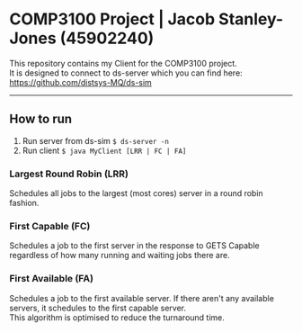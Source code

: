 # COMP3100 Project | Jacob Stanley-Jones (45902240)
This repository contains my Client for the COMP3100 project.  
It is designed to connect to ds-server which you can find here:  
https://github.com/distsys-MQ/ds-sim  

---
## How to run
1. Run server from ds-sim `$ ds-server -n`
2. Run client `$ java MyClient [LRR | FC | FA]`

### Largest Round Robin (LRR)  
Schedules all jobs to the largest (most cores) server in a round robin fashion.  

### First Capable (FC)  
Schedules a job to the first server in the response to GETS Capable regardless of how many running and waiting jobs there are.  

### First Available (FA)  
Schedules a job to the first available server. If there aren't any available servers, it schedules to the first capable server.  
This algorithm is optimised to reduce the turnaround time.
